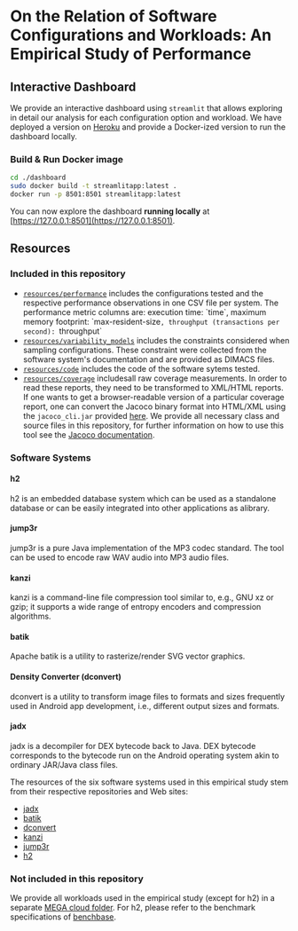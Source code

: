 # On the Relation of Software Configurations and Workloads: An Empirical Study of Performance

## Interactive Dashboard
We provide an interactive dashboard using `streamlit` that allows exploring in detail our analysis for each configuration option and workload. We have deployed a version on [Heroku](https://workload-performance.herokuapp.com) and provide a Docker-ized version to run the dashboard locally.

### Build & Run Docker image
```bash
cd ./dashboard
sudo docker build -t streamlitapp:latest .
docker run -p 8501:8501 streamlitapp:latest
```
You can now explore the dashboard **running locally** at [https://127.0.0.1:8501](https://127.0.0.1:8501).

## Resources

### Included in this repository
* [`resources/performance`](resources/performance`) includes the configurations tested and the respective performance observations in one CSV file per system. The performance metric columns are: execution time: `time`, maximum memory footprint: `max-resident-size`, throughput (transactions per second): `throughput` 
* [`resources/variability_models`](resources/variability_models`) includes the constraints considered when sampling configurations. These constraint were collected from the software system's documentation and are provided as DIMACS files.
* [`resources/code`](resources/code`) includes the code of the software sytems tested.
* [`resources/coverage`](resources/coverage) includesall raw coverage measurements. In order to read these reports, they need to be transformed to XML/HTML reports. If one wants to get a browser-readable version of a particular coverage report, one can convert the Jacoco binary format into HTML/XML using the `jacoco_cli.jar` provided [here](resources/coverage/jacoco_cli.jar). We provide all necessary class and source files in this repository, for further information on how to use this tool see the [Jacoco documentation](https://www.jacoco.org/jacoco/trunk/doc/cli.html).


### Software Systems
#### h2 
h2 is an embedded database system which can be used as a standalone database or can be easily integrated into other applications as alibrary.

#### jump3r 
jump3r is a pure Java implementation of the MP3 codec standard. The tool can be used to encode raw WAV audio into MP3 audio files. 

#### kanzi 
kanzi is a command-line file compression tool similar to, e.g., GNU xz or gzip; it supports a wide range of entropy encoders and compression algorithms.

#### batik
Apache batik is a utility to rasterize/render SVG vector graphics.

#### Density Converter (dconvert)
dconvert is a utility to transform image files to formats and sizes frequently used in Android app development, i.e., different output sizes and formats. 

#### jadx
jadx is a decompiler for DEX bytecode back to Java. DEX bytecode corresponds to the bytecode run on the Android operating system akin to ordinary JAR/Java class files.

The resources of the six software systems used in this empirical study stem from their respective repositories and Web sites:
* [jadx](https://github.com/skylot/jadx)
* [batik](https://xmlgraphics.apache.org/batik/tools/rasterizer.html)
* [dconvert](https://github.com/patrickfav/density-converter)
* [kanzi](https://github.com/flanglet/kanzi)
* [jump3r](https://github.com/Sciss/jump3r)
* [h2](https://github.com/h2database/h2database)

### Not included in this repository
We provide all workloads used in the empirical study (except for h2) in a separate [MEGA cloud folder](https://mega.nz/folder/VUpClDiA#-pJj8fm8d_Td5udauW61aQ). For h2, please refer to the benchmark specifications of [benchbase](https://github.com/cmu-db/benchbase).
